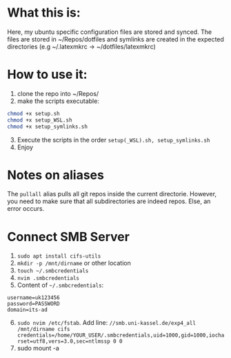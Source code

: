# What this is:
Here, my ubuntu specific configuration files are stored and synced.
The files are stored in ~/Repos/dotfiles and symlinks are created in the expected directories (e.g ~/.latexmkrc -> ~/dotfiles/latexmkrc)
# How to use it:
1. clone the repo into ~/Repos/
2. make the scripts executable:
```zsh
chmod +x setup.sh
chmod +x setup_WSL.sh
chmod +x setup_symlinks.sh
```
3. Execute the scripts in the order `setup(_WSL).sh, setup_symlinks.sh`
4. Enjoy


# Notes on aliases
The `pullall` alias pulls all git repos inside the current directorie.
However, you need to make sure that all subdirectories are indeed repos.
Else, an error occurs.

# Connect SMB Server
1. `sudo apt install cifs-utils`
2. `mkdir -p /mnt/dirname` or other location
3. `touch ~/.smbcredentials`
4. `nvim .smbcredentials` 
5. Content of `~/.smbcredentials`:
```
username=uk123456
password=PASSWORD
domain=its-ad
```
6. `sudo nvim /etc/fstab`. Add line:
`//smb.uni-kassel.de/exp4_all /mnt/dirname cifs credentials=/home/YOUR_USER/.smbcredentials,uid=1000,gid=1000,iocharset=utf8,vers=3.0,sec=ntlmssp 0 0`
7. sudo mount -a
